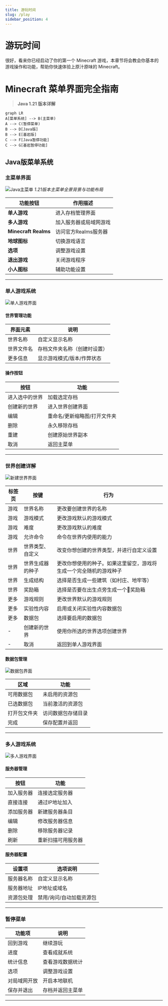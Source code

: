 ```yaml
---
title: 游玩时间
slug: /play
sidebar_position: 4
---
```

# 游玩时间

很好，看来你已经启动了你的第一个 Minecraft 游戏，本章节将会教会你基本的游戏操作和功能，帮助你快速体验上原汁原味的 Minecraft。



# Minecraft 菜单界面完全指南  
> **Java 1.21 版本详解**

```mermaid
graph LR
A[菜单系统] --> B(主菜单)
A --> C(暂停菜单)
B --> D[Java版]
B --> E[基岩版]
C --> F[Java暂停功能]
C --> G[基岩暂停功能]
```

## Java版菜单系统

### 主菜单界面

![Java主菜单](./assets/play-1.png)
*1.21版本主菜单全景背景与功能布局*


| 功能按钮             | 作用描述               |
| -------------------- | ---------------------- |
| **单人游戏**         | 进入存档管理界面       |
| **多人游戏**         | 加入服务器或局域网游戏 |
| **Minecraft Realms** | 访问官方Realms服务器   |
| **地球图标**         | 切换游戏语言           |
| **选项**             | 调整游戏设置           |
| **退出游戏**         | 关闭游戏程序           |
| **小人图标**         | 辅助功能设置           |

---

### 单人游戏系统

![单人游戏界面](./assets/play-2.png)

#### 世界管理功能


| 界面元素   | 说明                         |
| ---------- | ---------------------------- |
| 世界名称   | 自定义显示名称               |
| 世界文件名 | 存档文件夹名称（创建时设置） |
| 更多信息   | 显示游戏模式/版本/作弊状态   |

#### 操作按钮


| 按钮           | 功能                         |
| -------------- | ---------------------------- |
| 进入选中的世界 | 加载选定存档                 |
| 创建新的世界   | 进入世界创建界面             |
| 编辑           | 重命名/更新缩略图/打开文件夹 |
| 删除           | 永久移除存档                 |
| 重建           | 创建原始世界副本             |
| 取消           | 返回主菜单                   |

---

### 世界创建详解

![新建世界界面](./assets/play-3.png)

| 标签页 | 按键 | 行为 |
| ---- | ---- | ---- |
| 游戏 | 世界名称 | 更改要创建世界的名称 |
| 游戏 | 游戏模式 | 更改游戏默认的游戏模式 |
| 游戏 | 难度 | 更改游戏默认的难度 |
| 游戏 | 允许命令 | 命令在世界内使用的能力 |
| 世界 | 世界类型、自定义 | 改变你想创建的世界类型，并进行自定义设置 |
| 世界 | 世界生成器的种子 | 更改你想使用的种子。如果这里留空，游戏将生成一个完全随机的游戏种子 |
| 世界 | 生成结构 | 选择是否生成一些建筑（如村庄、地牢等） |
| 世界 | 奖励箱 | 选择是否要在出生点旁生成一个🎁奖励箱 |
| 更多 | 游戏规则 | 更改世界默认的游戏规则 |
| 更多 | 实验性内容 | 启用或关闭实验性内容数据包 |
| 更多 | 数据包 | 选择要启用的数据包 |
| - | 创建新的世界 | 使用你所选的世界选项创建世界 |
| - | 取消 | 返回到单人游戏界面 |

#### 数据包管理

![数据包界面](.\assets\play-4.png)


| 区域         | 功能               |
| ------------ | ------------------ |
| 可用数据包   | 未启用的资源包     |
| 已选数据包   | 当前激活的资源包   |
| 打开包文件夹 | 访问数据包存储目录 |
| 完成         | 保存配置并返回     |

---

### 多人游戏系统

![多人游戏界面](./assets/play-6.png)

#### 服务器管理


| 按钮       | 功能               |
| ---------- | ------------------ |
| 加入服务器 | 连接选定服务器     |
| 直接连接   | 通过IP地址加入     |
| 添加服务器 | 新建服务器条目     |
| 编辑       | 修改服务器信息     |
| 删除       | 移除服务器记录     |
| 刷新       | 重新扫描可用服务器 |

#### 服务器配置


| 设置项     | 选项说明                 |
| ---------- | ------------------------ |
| 服务器名称 | 自定义显示名称           |
| 服务器地址 | IP地址或域名             |
| 资源包处理 | 禁用/询问/自动加载资源包 |

---



### 暂停菜单


| 功能项       | 说明             |
| ------------ | ---------------- |
| 回到游戏     | 继续游玩         |
| 进度         | 查看成就系统     |
| 统计信息     | 查看游戏数据统计 |
| 选项         | 调整游戏设置     |
| 对局域网开放 | 开启本地联机     |
| 保存并退出   | 存档并返回主菜单 |

---

